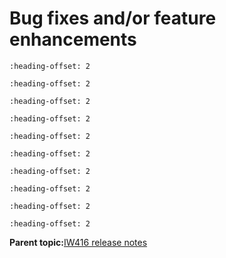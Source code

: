 # Bug fixes and/or feature enhancements


```{include} ../topics/firmware_version_from_169121p641_to_169121p82_01.md
:heading-offset: 2
```

```{include} ../topics/firmware_version_from_169121p82_to_169121p916_01.md
:heading-offset: 2
```

```{include} ../topics/firmware_version_from_169121p916_to_169121p124_01.md
:heading-offset: 2
```

```{include} ../topics/firmware_version_from_169121p124_to_169121p133_01.md
:heading-offset: 2
```

```{include} ../topics/firmware_version_from_16_91_21_p133_to_16_91_21_p133_2.md
:heading-offset: 2
```

```{include} ../topics/firmware_version_from_16_91_21_p133_2_to_16_91_21_p142_5.md
:heading-offset: 2
```

```{include} ../topics/firmware_version_from_16_91_21_p142_5_to_16_91_21_p149_4.md
:heading-offset: 2
```
```{include} ../topics/firmware_version_from_16_91_21_p149_4_to_16_92_21_p151_7.md
:heading-offset: 2
```
```{include} ../topics/firmware_version_from_16_92_21_p151_7_to_16_92_21_p153_5_01.md
:heading-offset: 2
```
```{include} ../topics/firmware_version_from_16_92_21_p153_5_to_16_92_21_p153_6_01.md
:heading-offset: 2
```

**Parent topic:**[IW416 release notes](../topics/iw416-release-notes.md)

